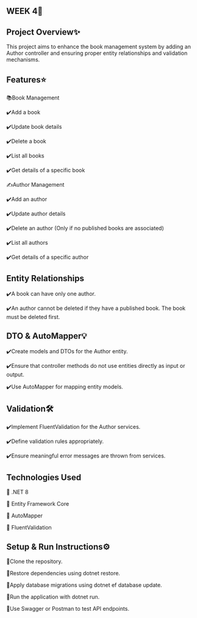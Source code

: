 WEEK 4🚀
----------------------------------
Project Overview✨
----------------
This project aims to enhance the book management system by adding an Author controller and ensuring proper entity relationships and validation mechanisms.

Features⭐
----------------
📚Book Management

✔️Add a book

✔️Update book details

✔️Delete a book

✔️List all books

✔️Get details of a specific book

✍Author Management

✔️Add an author

✔️Update author details

✔️Delete an author (Only if no published books are associated)

✔️List all authors

✔️Get details of a specific author

Entity Relationships
----------------
✔️A book can have only one author.

✔️An author cannot be deleted if they have a published book. The book must be deleted first.

DTO & AutoMapper💡
----------------
✔️Create models and DTOs for the Author entity.

✔️Ensure that controller methods do not use entities directly as input or output.

✔️Use AutoMapper for mapping entity models.

Validation🛠️
----------------
✔️Implement FluentValidation for the Author services.

✔️Define validation rules appropriately.

✔️Ensure meaningful error messages are thrown from services.

Technologies Used
----------------
🔺 .NET 8

🔺 Entity Framework Core

🔺 AutoMapper

🔺 FluentValidation

Setup & Run Instructions⚙️
----------------
🔴Clone the repository.

🔴Restore dependencies using dotnet restore.

🔴Apply database migrations using dotnet ef database update.

🔴Run the application with dotnet run.

🔴Use Swagger or Postman to test API endpoints.
